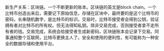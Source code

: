   新生产关系：区块链。一个不断更新的账本。区块链的英文是block chain。一个比特币创造出来后，需要记下原始信息，存储在区块中，最终要的是这个比特币的密码，长串随机数字，是比特币的标识。交易时，比特币接受者会得到公钥，验证拥有者对比特币的所有权。但无法得知私钥。除非交易完成，否则接受者拿不走所有者的钱。交易完成，系统会给接受者生成新密码，区块链账本会记录下交易。同事通知整个互联网，比特币更换主人了。安全和使用的便利性，有可能称为一种安全的数据存储和使用平台。
